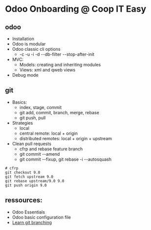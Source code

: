 # Odoo Onboarding @ Coop IT Easy

## odoo

- Installation
- Odoo is modular
- Odoo classic cli options
  - -c -u -i -d --db-filter --stop-after-init
- MVC:
  - Models: creating and inheriting modules
  - Views: xml and qweb views
- Debug mode

## git

- Basics:
  - index, stage, commit
  - git add, commit, branch, merge, rebase
  - git push, pull
- Strategies
  - local
  - central remote: local + origin
  - distributed remotes: local + origin + upstream
- Clean pull requests
  - cfrp and rebase feature branch
  - git commit --amend
  - git commit --fixup, git rebase -i --autosquash

```
# cfrp
git checkout 9.0
git fetch upstream 9.0
git rebase upstream/9.0 9.0
git push origin 9.0
``` 

## ressources:

- Odoo Essentials
- Odoo basic configuration file
- [Learn git branching](https://learngitbranching.js.org/)